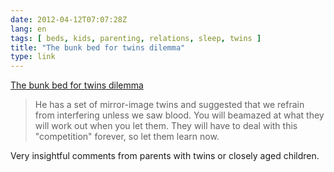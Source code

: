 ```yaml
---
date: 2012-04-12T07:07:28Z
lang: en
tags: [ beds, kids, parenting, relations, sleep, twins ]
title: "The bunk bed for twins dilemma"
type: link
---
```


[The bunk bed for twins
dilemma](http://www.parentdish.com/2006/04/05/the-bunk-bed-for-twins-dilemma/)

> He has a set of mirror-image twins and suggested that we refrain from
> interfering unless we saw blood. You will beamazed at what they will
> work out when you let them. They will have to deal with this
> "competition" forever, so let them learn now.

Very insightful comments from parents with twins or closely aged
children.

